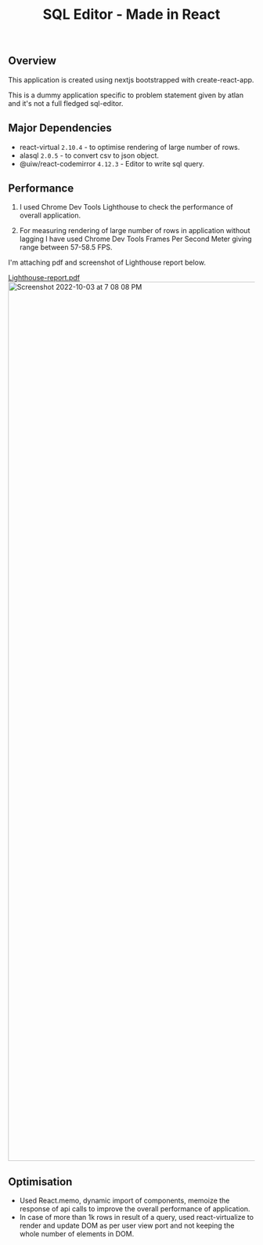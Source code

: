 <h1 align="center">SQL Editor - Made in React</h1>
<br>

## Overview
This application is created using nextjs bootstrapped with create-react-app. 

This is a dummy application specific to problem statement given by atlan and it's not a full fledged sql-editor.

## Major Dependencies
- react-virtual ```2.10.4``` - to optimise rendering of large number of rows.
- alasql ```2.0.5``` - to convert csv to json object.
- @uiw/react-codemirror ```4.12.3``` - Editor to write sql query.

## Performance
1. I used Chrome Dev Tools Lighthouse to check the performance of overall application.

2. For measuring rendering of large number of rows in application without lagging I have used Chrome Dev Tools Frames Per Second Meter giving range between 57-58.5 FPS.

I'm attaching pdf and screenshot of Lighthouse report below.

[Lighthouse-report.pdf](https://github.com/rajat-panwar/Atlan-Challenge/files/9697973/Lighthouse-report.pdf)
<br>
<img width="1792" alt="Screenshot 2022-10-03 at 7 08 08 PM" src="https://user-images.githubusercontent.com/61053683/193592665-ce5b3755-6b30-4455-becd-582f670675f0.png">



## Optimisation
- Used React.memo, dynamic import of components, memoize the response of api calls to improve the overall performance of application.
- In case of more than 1k rows in result of a query, used react-virtualize to render and update DOM as per user view port and not keeping the whole number of elements in DOM.
